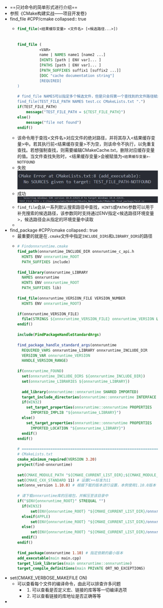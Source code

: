 - ==只对命令的简单形式进行介绍==
- 参照《CMake构建实战——项目开发卷》
- find_file #CPP/cmake
  collapsed:: true
	- ```cmake
	  find_file(<结果缓存变量> <文件名> [<候选路径...>])
	  
	  
	  find_file (
	            <VAR>
	            name | NAMES name1 [name2 ...]
	            [HINTS [path | ENV var]... ]
	            [PATHS [path | ENV var]... ]
	            [PATH_SUFFIXES suffix1 [suffix2 ...]]
	            [DOC "cache documentation string"]
	            [REQUIRED]
	  )
	  
	  # find_file NAMES可以指定多个候选文件，但是只会将第一个查找到的文件路径赋给变量
	  find_file(TEST_FILE_PATH NAMES test.cc CMakeLists.txt ".")
	  if(TEST_FILE_PATH)
	      message("TEST_FILE_PATH = ${TEST_FILE_PATH}")
	  else()
	      message("file not found")
	  endif()
	  ```
	- 该命令用于查找<文件名>对应文件的绝对路径，并将其存入<结果缓存变量>中。若其执行前<结果缓存变量>不为空，则该命令不执行，以免重复查找。若想强制查找，则需要编辑CMakeCache.txt，删除对应缓存变量的值。当文件查找失败时，<结果缓存变量>会被赋值为`<结果缓存变量>-NOTFOUND`
	- 失败 ![image.png](../assets/image_1720191197315_0.png)
	- 成功 ![image.png](../assets/image_1720191251547_0.png)
	- `find_file`会从一系列默认搜索路径中查找，`HINTS`或`PATHS`参数可以用于补充搜索的候选路径，该参数同时支持通过ENV指定<候选路径环境变量>，候选路径会从指定的环境变量中读取
	-
- find_package #CPP/cmake
  collapsed:: true
	- 最重要的就是在`.cmake`文件中指定`INCLUDE_DIRS`和`LIBRARY_DIRS`的路径
	- ```cmake
	  # Findonnxruntime.cmake
	  find_path(onnxruntime_INCLUDE_DIR onnxruntime_c_api.h
	    HINTS ENV onnxruntime_ROOT
	    PATH_SUFFIXES include)
	  
	  find_library(onnxruntime_LIBRARY
	    NAMES onnxruntime
	    HINTS ENV onnxruntime_ROOT
	    PATH_SUFFIXES lib)
	  
	  find_file(onnxruntime_VERSION_FILE VERSION_NUMBER
	    HINTS ENV onnxruntime_ROOT)
	  
	  if(onnxruntime_VERSION_FILE)
	    file(STRINGS ${onnxruntime_VERSION_FILE} onnxruntime_VERSION LIMIT_COUNT 1)
	  endif()
	  
	  include(FindPackageHandleStandardArgs)
	  
	  find_package_handle_standard_args(onnxruntime 
	    REQUIRED_VARS onnxruntime_LIBRARY onnxruntime_INCLUDE_DIR 
	    VERSION_VAR onnxruntime_VERSION
	    HANDLE_VERSION_RANGE)
	  
	  if(onnxruntime_FOUND)
	    set(onnxruntime_INCLUDE_DIRS ${onnxruntime_INCLUDE_DIR})
	    set(onnxruntime_LIBRARIES ${onnxruntime_LIBRARY})
	  
	    add_library(onnxruntime::onnxruntime SHARED IMPORTED)
	    target_include_directories(onnxruntime::onnxruntime INTERFACE ${onnxruntime_INCLUDE_DIRS})
	    if(WIN32)
	      set_target_properties(onnxruntime::onnxruntime PROPERTIES 
	        IMPORTED_IMPLIB "${onnxruntime_LIBRARY}")
	    else()
	      set_target_properties(onnxruntime::onnxruntime PROPERTIES 
	        IMPORTED_LOCATION "${onnxruntime_LIBRARY}")
	    endif()
	  endif()
	  
	  # ===============================================================================================================
	  # CMakeLists.txt
	  cmake_minimum_required(VERSION 3.20)
	  project(find-onnxruntime)
	  
	  set(CMAKE_MODULE_PATH "${CMAKE_CURRENT_LIST_DIR};${CMAKE_MODULE_PATH}")
	  set(CMAKE_CXX_STANDARD 11) # 设置C++标准为11
	  set(onnx_version 1.10.0) # 根据下载的版本进行设置，本例使用1.10.0版本
	  
	  # 请下载onnxruntime库的压缩包，并解压至该目录中
	  if("$ENV{onnxruntime_ROOT}" STREQUAL "")
	    if(WIN32)
	        set(ENV{onnxruntime_ROOT} "${CMAKE_CURRENT_LIST_DIR}/onnxruntime-win-x64-${onnx_version}")
	    elseif(APPLE)
	        set(ENV{onnxruntime_ROOT} "${CMAKE_CURRENT_LIST_DIR}/onnxruntime-osx-universal2-${onnx_version}")
	    else()
	        set(ENV{onnxruntime_ROOT} "${CMAKE_CURRENT_LIST_DIR}/onnxruntime-linux-x64-${onnx_version}")
	    endif()
	  endif()
	  
	  find_package(onnxruntime 1.10) # 指定依赖的最小版本
	  add_executable(main main.cpp)
	  target_link_libraries(main onnxruntime::onnxruntime)
	  target_compile_definitions(main PRIVATE ORT_NO_EXCEPTIONS)
	  ```
- set(CMAKE_VERBOSE_MAKEFILE ON)
	- 可以查看每个文件的编译命令，由此可以排查许多问题
		- 1. 可以查看是否定义宏、链接的库等等一切编译选项
		- 2. 可以查看链接的库地址是否正确等等
-